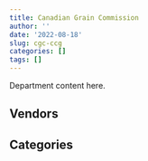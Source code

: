 ```yaml
---
title: Canadian Grain Commission
author: ''
date: '2022-08-18'
slug: cgc-ccg
categories: []
tags: []
---
```


<script src="/rmarkdown-libs/htmlwidgets/htmlwidgets.js"></script>
<link href="/rmarkdown-libs/datatables-css/datatables-crosstalk.css" rel="stylesheet" />
<script src="/rmarkdown-libs/datatables-binding/datatables.js"></script>
<script src="/rmarkdown-libs/jquery/jquery-3.6.0.min.js"></script>
<link href="/rmarkdown-libs/dt-core-bootstrap/css/dataTables.bootstrap.min.css" rel="stylesheet" />
<link href="/rmarkdown-libs/dt-core-bootstrap/css/dataTables.bootstrap.extra.css" rel="stylesheet" />
<script src="/rmarkdown-libs/dt-core-bootstrap/js/jquery.dataTables.min.js"></script>
<script src="/rmarkdown-libs/dt-core-bootstrap/js/dataTables.bootstrap.min.js"></script>
<link href="/rmarkdown-libs/crosstalk/css/crosstalk.min.css" rel="stylesheet" />
<script src="/rmarkdown-libs/crosstalk/js/crosstalk.min.js"></script>
<script src="/rmarkdown-libs/htmlwidgets/htmlwidgets.js"></script>
<link href="/rmarkdown-libs/datatables-css/datatables-crosstalk.css" rel="stylesheet" />
<script src="/rmarkdown-libs/datatables-binding/datatables.js"></script>
<script src="/rmarkdown-libs/jquery/jquery-3.6.0.min.js"></script>
<link href="/rmarkdown-libs/dt-core-bootstrap/css/dataTables.bootstrap.min.css" rel="stylesheet" />
<link href="/rmarkdown-libs/dt-core-bootstrap/css/dataTables.bootstrap.extra.css" rel="stylesheet" />
<script src="/rmarkdown-libs/dt-core-bootstrap/js/jquery.dataTables.min.js"></script>
<script src="/rmarkdown-libs/dt-core-bootstrap/js/dataTables.bootstrap.min.js"></script>
<link href="/rmarkdown-libs/crosstalk/css/crosstalk.min.css" rel="stylesheet" />
<script src="/rmarkdown-libs/crosstalk/js/crosstalk.min.js"></script>

Department content here.

## Vendors

<div id="htmlwidget-1" style="width:100%;height:auto;" class="datatables html-widget"></div>
<script type="application/json" data-for="htmlwidget-1">{"x":{"style":"bootstrap","filter":"none","vertical":false,"data":[["<a href=\"/vendors/ab_sciex/\">AB SCIEX<\/a>","<a href=\"/vendors/acklands_grainger/\">ACKLANDS GRAINGER<\/a>","<a href=\"/vendors/agilent/\">AGILENT<\/a>","<a href=\"/vendors/ainsworth/\">AINSWORTH<\/a>","<a href=\"/vendors/asokan_business_interiors/\">ASOKAN BUSINESS INTERIORS<\/a>","<a href=\"/vendors/avi_spl_canada/\">AVI SPL CANADA<\/a>","<a href=\"/vendors/bdo_canada/\">BDO CANADA<\/a>","<a href=\"/vendors/bell_canada/\">BELL CANADA<\/a>","<a href=\"/vendors/black_mcdonald/\">BLACK MCDONALD<\/a>","<a href=\"/vendors/blackberry/\">BLACKBERRY<\/a>","<a href=\"/vendors/bruker/\">BRUKER<\/a>","<a href=\"/vendors/bureau_veritas_canada/\">BUREAU VERITAS CANADA<\/a>","<a href=\"/vendors/calian/\">CALIAN<\/a>","<a href=\"/vendors/cdw_canada/\">CDW CANADA<\/a>","<a href=\"/vendors/charron_human_resources/\">CHARRON HUMAN RESOURCES<\/a>","<a href=\"/vendors/citrix/\">CITRIX<\/a>","<a href=\"/vendors/compucom_canada/\">COMPUCOM CANADA<\/a>","<a href=\"/vendors/cossette_communications/\">COSSETTE COMMUNICATIONS<\/a>","<a href=\"/vendors/data_communications_management/\">DATA COMMUNICATIONS MANAGEMENT<\/a>","<a href=\"/vendors/decisive_technologies/\">DECISIVE TECHNOLOGIES<\/a>","<a href=\"/vendors/dell_computer/\">DELL COMPUTER<\/a>","<a href=\"/vendors/dls_technology/\">DLS TECHNOLOGY<\/a>","<a href=\"/vendors/dynabook_canada/\">DYNABOOK CANADA<\/a>","<a href=\"/vendors/esbe_scientific_industries/\">ESBE SCIENTIFIC INDUSTRIES<\/a>","<a href=\"/vendors/fca_canada/\">FCA CANADA<\/a>","<a href=\"/vendors/felix_technology/\">FELIX TECHNOLOGY<\/a>","<a href=\"/vendors/general_motors/\">GENERAL MOTORS<\/a>","<a href=\"/vendors/genome_quebec/\">GENOME QUEBEC<\/a>","<a href=\"/vendors/glasshouse_systems/\">GLASSHOUSE SYSTEMS<\/a>","<a href=\"/vendors/global_knowledge/\">GLOBAL KNOWLEDGE<\/a>","<a href=\"/vendors/hypertec/\">HYPERTEC<\/a>","<a href=\"/vendors/ibm_canada/\">IBM CANADA<\/a>","<a href=\"/vendors/illumina_canada/\">ILLUMINA CANADA<\/a>","<a href=\"/vendors/info_tech_research_group/\">INFO TECH RESEARCH GROUP<\/a>","<a href=\"/vendors/inland_audio_visual/\">INLAND AUDIO VISUAL<\/a>","<a href=\"/vendors/integra_networks/\">INTEGRA NETWORKS<\/a>","<a href=\"/vendors/ipsos/\">IPSOS<\/a>","<a href=\"/vendors/iron_mountain/\">IRON MOUNTAIN<\/a>","<a href=\"/vendors/itex/\">ITEX<\/a>","<a href=\"/vendors/life_technologies/\">LIFE TECHNOLOGIES<\/a>","<a href=\"/vendors/microsoft_canada/\">MICROSOFT CANADA<\/a>","<a href=\"/vendors/nisha_techonologies/\">NISHA TECHONOLOGIES<\/a>","<a href=\"/vendors/nitam_solutions/\">NITAM SOLUTIONS<\/a>","<a href=\"/vendors/onx_enterprise_solutions/\">ONX ENTERPRISE SOLUTIONS<\/a>","<a href=\"/vendors/pitney_bowes/\">PITNEY BOWES<\/a>","<a href=\"/vendors/pra/\">PRA<\/a>","<a href=\"/vendors/pricewaterhouse_coopers/\">PRICEWATERHOUSE COOPERS<\/a>","<a href=\"/vendors/prosci_canada/\">PROSCI CANADA<\/a>","<a href=\"/vendors/purespirit_solutions/\">PURESPIRIT SOLUTIONS<\/a>","<a href=\"/vendors/raymond_chabot_grant_thornton/\">RAYMOND CHABOT GRANT THORNTON<\/a>","<a href=\"/vendors/sas_institute/\">SAS INSTITUTE<\/a>","<a href=\"/vendors/softchoice/\">SOFTCHOICE<\/a>","<a href=\"/vendors/supremex/\">SUPREMEX<\/a>","<a href=\"/vendors/tervita/\">TERVITA<\/a>","<a href=\"/vendors/thermo_fisher_scientific/\">THERMO FISHER SCIENTIFIC<\/a>","<a href=\"/vendors/tyco_integrated_fire_security/\">TYCO INTEGRATED FIRE SECURITY<\/a>","<a href=\"/vendors/vmware/\">VMWARE<\/a>","<a href=\"/vendors/vwr_international/\">VWR INTERNATIONAL<\/a>","<a href=\"/vendors/waters/\">WATERS<\/a>","<a href=\"/vendors/xerox/\">XEROX<\/a>"],[35727.86,18897.04,310192.51,5005.33,null,null,17967.84,null,13597.5,null,null,null,null,null,null,null,48250.58,null,56866.43,null,153933.73,null,null,null,24130.05,96150.6,null,null,null,28754.25,null,481.46,null,115689.34,92588.46,59844.61,66661.42,null,null,238387.34,69066.25,null,null,67847.92,null,null,null,null,null,39353.25,45872.73,34242.25,null,64796.32,926352.13,null,null,29414.37,307155.15,14536.49],[37823.97,null,89542.76,5005.33,null,null,60702.16,null,null,null,136721.17,null,null,12375.87,null,6883.34,null,null,56866.43,null,241182.67,null,null,12810.83,53268.74,null,null,33205.2,null,24995.25,null,35146.22,null,null,28460.68,20487.19,null,14010.03,null,343338.62,46307.37,71270.99,null,null,3618.44,null,14487.47,null,null,51305.87,36837.9,71182.03,10444.35,78678.15,1302664.82,16620.45,null,null,355099.45,44186.87],[146248.68,null,106868.75,5019.04,38802.51,36957.13,null,null,null,5126.66,null,4528.9,23460.68,489.04,47912,79361.22,null,null,9659.5,62586.72,500938.31,null,null,null,null,null,null,23347.8,null,null,13623.75,97547.61,null,10649.7,5015.37,68669.3,null,11753.55,125193.92,442338.04,44446.85,50143.56,20095.1,null,5495.23,680.73,42761.41,45197.25,null,51446.44,38042.27,100387.7,null,78893.7,295553.86,null,27851,null,368135.92,64244.66],[56470.64,null,40503.83,1945.36,null,10207.34,null,37214.23,null,43450.52,31463.25,12523.1,1072.49,10010.96,null,61729.41,null,132888,104040.7,73323.43,264073.19,3361.7,32726.4,null,105854.94,null,35578.2,13739.16,105.75,42449.53,null,35146.22,2289.94,15930.9,null,65924.96,null,10967.99,76381.97,393136.87,132798.59,38140.33,null,null,5480.21,12423.27,42644.58,10666.05,584110.82,8574.41,null,41744.86,null,14226.73,549406.68,null,null,104500.66,80006.38,68584.03]],"container":"<table class=\"table table-striped table-hover row-border order-column display\">\n  <thead>\n    <tr>\n      <th>Vendor<\/th>\n      <th>2017-2018<\/th>\n      <th>2018-2019<\/th>\n      <th>2019-2020<\/th>\n      <th>2020-2021<\/th>\n    <\/tr>\n  <\/thead>\n<\/table>","options":{"order":[[4,"desc"]],"pageLength":10,"autoWidth":true,"columnDefs":[{"targets":1,"render":"function(data, type, row, meta) {\n    return type !== 'display' ? data : DTWidget.formatCurrency(data, \"$\", 2, 3, \",\", \".\", true, null);\n  }"},{"targets":2,"render":"function(data, type, row, meta) {\n    return type !== 'display' ? data : DTWidget.formatCurrency(data, \"$\", 2, 3, \",\", \".\", true, null);\n  }"},{"targets":3,"render":"function(data, type, row, meta) {\n    return type !== 'display' ? data : DTWidget.formatCurrency(data, \"$\", 2, 3, \",\", \".\", true, null);\n  }"},{"targets":4,"render":"function(data, type, row, meta) {\n    return type !== 'display' ? data : DTWidget.formatCurrency(data, \"$\", 2, 3, \",\", \".\", true, null);\n  }"},{"width":"16%","targets":[1,2,3,4]},{"className":"dt-right","targets":[1,2,3,4]}],"orderClasses":false}},"evals":["options.columnDefs.0.render","options.columnDefs.1.render","options.columnDefs.2.render","options.columnDefs.3.render"],"jsHooks":[]}</script>

## Categories

<div id="htmlwidget-2" style="width:100%;height:auto;" class="datatables html-widget"></div>
<script type="application/json" data-for="htmlwidget-2">{"x":{"style":"bootstrap","filter":"none","vertical":false,"data":[["<a href=\"/categories/1_facilities_and_construction/\">Facilities and construction<\/a>","<a href=\"/categories/10_office_management/\">Office management<\/a>","<a href=\"/categories/2_professional_services/\">Professional services<\/a>","<a href=\"/categories/3_information_technology/\">Information technology<\/a>","<a href=\"/categories/5_transportation_and_logistics/\">Transportation and logistics<\/a>","<a href=\"/categories/6_industrial_products_and_services/\">Industrial products and services<\/a>","<a href=\"/categories/8_security_and_protection/\">Security and protection<\/a>","<a href=\"/categories/9_human_capital/\">Human capital<\/a>"],[442050.48,180712.33,326701.46,919637.55,68884.5,2565103.28,7565.3,259975.67],[490722.97,275038.69,362474.75,783937.5,98023.19,3137971.3,9083.34,170927.9],[689980.65,205439.91,474074.26,1638519.54,65461.9,1774746.58,1518.04,221404.02],[503971.41,229268.09,495461.58,1996982.19,227244.77,1728582.63,null,211005.74]],"container":"<table class=\"table table-striped table-hover row-border order-column display\">\n  <thead>\n    <tr>\n      <th>Category<\/th>\n      <th>2017-2018<\/th>\n      <th>2018-2019<\/th>\n      <th>2019-2020<\/th>\n      <th>2020-2021<\/th>\n    <\/tr>\n  <\/thead>\n<\/table>","options":{"order":[[4,"desc"]],"dom":"t","pageLength":30,"autoWidth":true,"columnDefs":[{"targets":1,"render":"function(data, type, row, meta) {\n    return type !== 'display' ? data : DTWidget.formatCurrency(data, \"$\", 2, 3, \",\", \".\", true, null);\n  }"},{"targets":2,"render":"function(data, type, row, meta) {\n    return type !== 'display' ? data : DTWidget.formatCurrency(data, \"$\", 2, 3, \",\", \".\", true, null);\n  }"},{"targets":3,"render":"function(data, type, row, meta) {\n    return type !== 'display' ? data : DTWidget.formatCurrency(data, \"$\", 2, 3, \",\", \".\", true, null);\n  }"},{"targets":4,"render":"function(data, type, row, meta) {\n    return type !== 'display' ? data : DTWidget.formatCurrency(data, \"$\", 2, 3, \",\", \".\", true, null);\n  }"},{"width":"16%","targets":[1,2,3,4]},{"className":"dt-right","targets":[1,2,3,4]}],"orderClasses":false,"lengthMenu":[10,25,30,50,100]}},"evals":["options.columnDefs.0.render","options.columnDefs.1.render","options.columnDefs.2.render","options.columnDefs.3.render"],"jsHooks":[]}</script>
